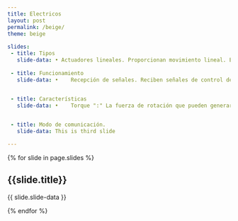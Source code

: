 ```yaml
---
title: Electricos
layout: post
permalink: /beige/
theme: beige
 
slides:
 - title: Tipos
   slide-data: • Actuadores lineales. Proporcionan movimiento lineal. Ejemplo. cilindros electricos • Actuadores rotativos. Generan movimiento rotacional. Ejemplo. servomotores • Actuadores de paso a paso. Permiten movimientos precisos en pasos discretos • Actuadores piezoelectricos. Utilizan materiales piezoeléctricos para generar movimiento al aplicar voltaje.
     
 - title: Funcionamiento 
   slide-data: •	Recepción de señales. Reciben señales de control desde un sistema de control o un microcontrolador •	Conversión de energía. Utilizan motores eléctricos (DC, AC, servos) para transformar la energía eléctrica en movimiento •	Movimiento. Generan el movimiento deseado, ya sea lineal o rotacional, según su tipo

   
 - title: Características 
   slide-data: •	Torque ":" La fuerza de rotación que pueden generar.


 - title: Modo de comunicación. 
   slide-data: This is third slide

---
```


{% for slide in page.slides %}
                    
<section data-background="{% if slide.background %}{{slide.background}}{% else %}{{page.background}}{% endif %}"><h1>{{slide.title}}</h1>{{ slide.slide-data }}</section>
                    
{% endfor %}
    
